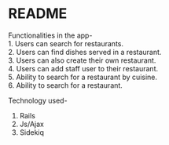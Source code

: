 # README
Functionalities in the app-  
    1. Users can search for restaurants.  
    2. Users can find dishes served in a restaurant.  
    3. Users can also create their own restaurant.  
    4. Users can add staff user to their restaurant.  
    5. Ability to search for a restaurant by cuisine.  
    6. Ability to search for a restaurant.  
    
 Technology used-
   1. Rails
   2. Js/Ajax  
   3. Sidekiq
